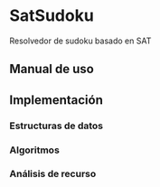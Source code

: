 # SatSudoku
Resolvedor de sudoku basado en SAT

## Manual de uso

## Implementación

### Estructuras de datos
### Algoritmos
### Análisis de recurso
